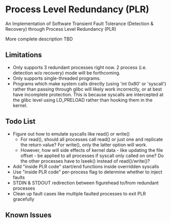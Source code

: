 # Process Level Redundancy (PLR)
An Implementation of Software Transient Fault Tolerance (Detection &amp; Recovery) through Process Level Redundancy (PLR)

More complete description TBD

## Limitations
* Only supports 3 redundant processes right now. 2 process (i.e. detection w/o recovery) mode will be forthcoming.
* Only supports single-threaded programs.
* Programs which make system calls directly (using 'int 0x80' or 'syscall') rather than passing through glibc will likely work incorrectly, or at best have incomplete protection. This is because syscalls are intercepted at the glibc level using LD_PRELOAD rather than hooking them in the kernel.

## Todo List
* Figure out how to emulate syscalls like read() or write()
  * For read(), should all processes call read() or just one and replicate the return value? For write(), only the latter option will work.
  * However, how will side effects of kernel data - like updating the file offset - be applied to all processes if syscall only called on one? Do the other processes have to lseek() instead of read()/write()?
* Add "inside PLR code" start/end functions inside overridden syscalls
* Use "inside PLR code" per-process flag to determine whether to inject faults
* STDIN & STDOUT redirection between figurehead to/from redundant processes
* Clean up fault cases like multiple faulted processes to exit PLR gracefully

## Known Issues

